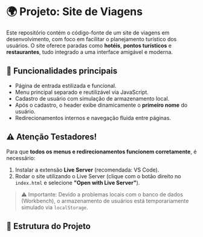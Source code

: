 # 🌍 Projeto: Site de Viagens

Este repositório contém o código-fonte de um site de viagens em desenvolvimento, com foco em facilitar o planejamento turístico dos usuários. O site oferece paradas como **hotéis**, **pontos turísticos** e **restaurantes**, tudo integrado a uma interface amigável e moderna.

## 🚀 Funcionalidades principais

- Página de entrada estilizada e funcional.
- Menu principal separado e reutilizável via JavaScript.
- Cadastro de usuário com simulação de armazenamento local.
- Após o cadastro, o header exibe dinamicamente o **primeiro nome** do usuário.
- Redirecionamentos internos e navegação fluida entre páginas.

## ⚠️ Atenção Testadores!

Para que **todos os menus e redirecionamentos funcionem corretamente**, é necessário:

1. Instalar a extensão **Live Server** (recomendada: VS Code).
2. Rodar o site utilizando o Live Server (clique com o botão direito no `index.html` e selecione **"Open with Live Server"**).

> ⚠️ Importante: Devido a problemas locais com o banco de dados (Workbench), o armazenamento de usuários está temporariamente simulado via `localStorage`.

## 📁 Estrutura do Projeto
